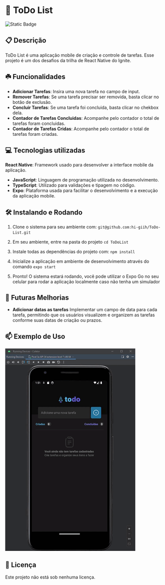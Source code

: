 # 🚀 ToDo List

![Static Badge](https://img.shields.io/badge/status-Active-gren?style=for-the-badge)


## 📋 Descrição

ToDo List é uma aplicação mobile de criação e controle de tarefas.
Esse projeto é um dos desafios da trilha de React Native do Ignite.

## ☘️ Funcionalidades
 
- **Adicionar Tarefas**: Insira uma nova tarefa no campo de input.
- **Remover Tarefas**: Se uma tarefa precisar ser removida, basta clicar no botão de exclusão.
- **Concluir Tarefas**: Se uma tarefa foi concluida, basta clicar no chekbox dela.
- **Contador de Tarefas Concluidas**: Acompanhe pelo contador o total de tarefas foram concluidas.
- **Contador de Tarefas Cridas**: Acompanhe pelo contador o total de tarefas foram criadas.

## 💻 Tecnologias utilizadas

 **React Native**: Framework usado para desenvolver a interface mobile da aplicação.
- **JavaScript**: Linguagem de programação utilizada no desenvolvimento.
- **TypeScript**: Utilizado para validações e tipagem no código.
- **Expo**: Plataforma usada para facilitar o desenvolvimento e a execução da aplicação mobile.

## 🛠️ Instalando e Rodando

1. Clone o sistema para seu ambiente com: `git@github.com:hi-giih/ToDo-List.git`

2. Em seu ambiente, entre na pasta do projeto `cd ToDoList`

3. Instale todas as dependências do projeto com: `npm install`

4. Inicialize a aplicação em ambiente de desenvolvimento através do comando `expo start`

6. Pronto! O sistema estará rodando, você pode utilizar o Expo Go no seu celular para rodar a aplicação localmente caso não tenha um simulador

## 📌 Futuras Melhorias

- **Adicionar datas as tarefas**  Implementar um campo de data para cada tarefa, permitindo que os usuários visualizem e organizem as tarefas conforme suas datas de criação ou prazos.


## 📫 Exemplo de Uso

![Demonstração](./ToDoList.gif)


## 📜 Licença 

Este projeto não está sob nenhuma licença.
